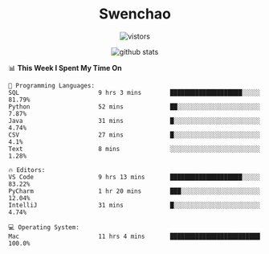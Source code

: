 <h1 align="center">Swenchao</h3>

<p align="center">
  <img src="https://visitor-badge.glitch.me/badge?page_id=Swenchao" alt="vistors" />
</p>

<p align="center">
  <img src="https://github-readme-stats.vercel.app/api?username=Swenchao&count_private=true&show_icons=true&theme=vue-dark&hide_title=true" alt="github stats" />
</p>

<!--START_SECTION:waka-->
📊 **This Week I Spent My Time On** 

```text
💬 Programming Languages: 
SQL                      9 hrs 3 mins        ████████████████████░░░░░   81.79% 
Python                   52 mins             ██░░░░░░░░░░░░░░░░░░░░░░░   7.87% 
Java                     31 mins             █░░░░░░░░░░░░░░░░░░░░░░░░   4.74% 
CSV                      27 mins             █░░░░░░░░░░░░░░░░░░░░░░░░   4.1% 
Text                     8 mins              ░░░░░░░░░░░░░░░░░░░░░░░░░   1.28%

🔥 Editors: 
VS Code                  9 hrs 13 mins       ████████████████████░░░░░   83.22% 
PyCharm                  1 hr 20 mins        ███░░░░░░░░░░░░░░░░░░░░░░   12.04% 
IntelliJ                 31 mins             █░░░░░░░░░░░░░░░░░░░░░░░░   4.74%

💻 Operating System: 
Mac                      11 hrs 4 mins       █████████████████████████   100.0%

```


<!--END_SECTION:waka-->
